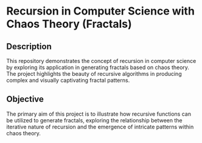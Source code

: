 # Recursion in Computer Science with Chaos Theory (Fractals)
## Description
This repository demonstrates the concept of recursion in computer science by exploring its application in generating fractals based on chaos theory. The project highlights the beauty of recursive algorithms in producing complex and visually captivating fractal patterns.
## Objective
The primary aim of this project is to illustrate how recursive functions can be utilized to generate fractals, exploring the relationship between the iterative nature of recursion and the emergence of intricate patterns within chaos theory.
